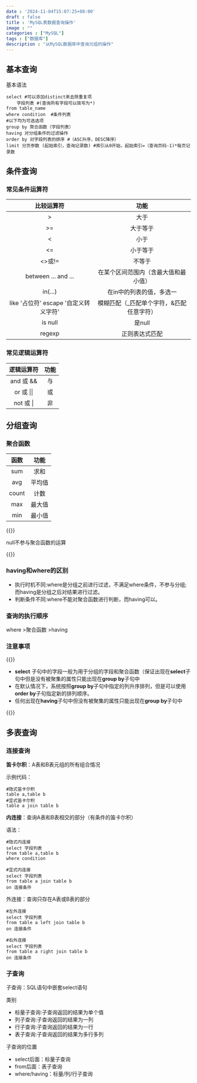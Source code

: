 ```yaml
---
date : '2024-11-04T15:07:25+08:00'
draft : false
title : 'MySQL表数据查询操作'
image : ""
categories : ["MySQL"]
tags : ["数据库"]
description : "从MySQL数据库中查询元组的操作"
---
```


## 基本查询

基本语法

```mysql
select #可以添加distinct来去除重复项
	字段列表 #(查询所有字段可以简写为*)
from table_name
where condition  #条件列表
#以下均为可选选项
group by 聚合函数（字段列表）
having 对分组条件的过滤操作
order by 对字段列表的排序 #（ASC升序，DESC降序）
limit 分页参数 (起始索引，查询记录数) #索引从0开始，起始索引=（查询页码-1)*每页记录数
```

## 条件查询

### 常见条件运算符

|              比较运算符               |                   功能                   |
| :-----------------------------------: | :--------------------------------------: |
|                   >                   |                   大于                   |
|                  >=                   |                 大于等于                 |
|                   <                   |                   小于                   |
|                  <=                   |                 小于等于                 |
|                <>或!=                 |                  不等于                  |
|          between ... and ...          |   在某个区间范围内（含最大值和最小值）   |
|                in(...)                |         在in中的列表的值，多选一         |
| like '占位符' escape '自定义转义字符' | 模糊匹配（_匹配单个字符，&匹配任意字符） |
|                is null                |                  是null                  |
|                regexp                 |              正则表达式匹配              |

### 常见逻辑运算符

| 逻辑运算符 | 功能 |
| :--------: | :--: |
| and 或 &&  |  与  |
| or 或 \|\| |  或  |
| not 或 \|  |  非  |

## 分组查询

### 聚合函数

| 函数  |  功能  |
| :---: | :----: |
|  sum  |  求和  |
|  avg  | 平均值 |
| count |  计数  |
|  max  | 最大值 |
|  min  | 最小值 |

{{<notice tip>}}

null不参与聚合函数的运算

{{</notice>}}

### having和where的区别

- 执行时机不同:where是分组之前进行过滤，不满足where条件，不参与分组;而having是分组之后对结果进行过滤。
- 判断条件不同:where不能对聚合函数进行判断，而having可以。

### 查询的执行顺序

where >聚合函数 >having

### 注意事项

{{<notice tip>}}

- **select** 子句中的字段一般为用于分组的字段和聚合函数（保证出现在**select**子句中但是没有被聚集的属性只能出现在**group by**子句中
- 在默认情况下，系统按照**group by**子句中指定的列升序排列，但是可以使用**order by**子句指定新的排列顺序。
- 任何出现在**having**子句中但没有被聚集的属性只能出现在**group by**子句中

{{</notice>}}

## 多表查询

### 连接查询

**笛卡尔积**：A表和B表元组的所有组合情况

示例代码：

```mysql
#隐式笛卡尔积
table a,table b
#显式笛卡尔积
table a join table b
```

**内连接**：查询A表和B表相交的部分（有条件的笛卡尔积）

语法：

```mysql
#隐式内连接
select 字段列表
from table a,table b
where condition

#显式内连接
select 字段列表
from table a join table b
on 连接条件
```

外连接：查询只存在A表或B表的部分

```mysql
#左外连接
select 字段列表
from table a left join table b
on 连接条件

#右外连接
select 字段列表
from table a right join table b
on 连接条件
```

### 子查询

子查询：SQL语句中嵌套select语句

类别

- 标量子查询:子查询返回的结果为单个值
- 列子查询:子查询返回的结果为一列
- 行子查询:子查询返回的结果为一行
- 表子查询:子查询返回的结果为多行多列

子查询的位置

- select后面：标量子查询
- from后面：表子查询
- where/having：标量/列/行子查询
